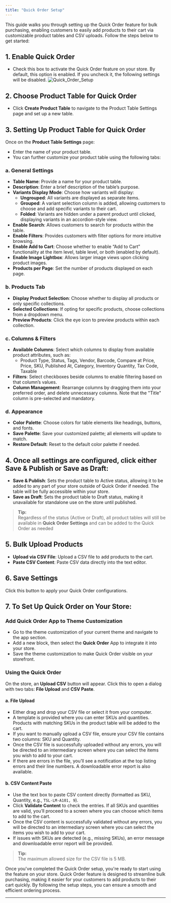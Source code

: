 ```yaml
---
title: "Quick Order Setup"
---
```


This guide walks you through setting up the Quick Order feature for bulk purchasing, enabling customers to easily add products to their cart via customizable product tables and CSV uploads. Follow the steps below to get started:

## 1. **Enable Quick Order**

- Check this box to activate the Quick Order feature on your store. By default, this option is enabled. If you uncheck it, the following settings will be disabled.
![Quick_Order_Setup](./images/.png)


## 2. **Choose Product Table for Quick Order**

- Click **Create Product Table** to navigate to the Product Table Settings page and set up a new table.

## 3. **Setting Up Product Table for Quick Order**

Once on the **Product Table Settings** page:

- Enter the name of your product table. 
- You can further customize your product table using the following tabs:

### a. **General Settings**

- **Table Name**: Provide a name for your product table.
- **Description**: Enter a brief description of the table’s purpose.
- **Variants Display Mode**: Choose how variants will display:
  - **Ungrouped**: All variants are displayed as separate items.
  - **Grouped**: A variant selection column is added, allowing customers to choose and add specific variants to their cart.
  - **Folded**: Variants are hidden under a parent product until clicked, displaying variants in an accordion-style view.
- **Enable Search**: Allows customers to search for products within the table.
- **Enable Filters**: Provides customers with filter options for more intuitive browsing.
- **Enable Add to Cart**: Choose whether to enable “Add to Cart” functionality at the item level, table level, or both (enabled by default).
- **Enable Image Lightbox**: Allows larger image views upon clicking product images.
- **Products per Page**: Set the number of products displayed on each page.

### b. **Products Tab**

- **Display Product Selection**: Choose whether to display all products or only specific collections.
- **Selected Collections**: If opting for specific products, choose collections from a dropdown menu.
- **Preview Products**: Click the eye icon to preview products within each collection.

### c. **Columns & Filters**

- **Available Columns**: Select which columns to display from available product attributes, such as:
  - Product Type, Status, Tags, Vendor, Barcode, Compare at Price, Price, SKU, Published At, Category, Inventory Quantity, Tax Code, Taxable
- **Filters**: Select checkboxes beside columns to enable filtering based on that column’s values.
- **Column Management**: Rearrange columns by dragging them into your preferred order, and delete unnecessary columns. Note that the "Title" column is pre-selected and mandatory.

### d. **Appearance**

- **Color Palette**: Choose colors for table elements like headings, buttons, and fonts.
- **Save Palette**: Save your customized palette; all elements will update to match.
- **Restore Default**: Reset to the default color palette if needed.

## 4. **Once all settings are configured, click either Save & Publish or Save as Draft:**

- **Save & Publish**: Sets the product table to Active status, allowing it to be added to any part of your store outside of Quick Order if needed. The table will be fully accessible within your store.
- **Save as Draft**: Sets the product table to Draft status, making it unavailable for standalone use on the store until published.

> **Tip:**  
> Regardless of the status (Active or Draft), all product tables will still be available in **Quick Order Settings** and can be added to the Quick Order as needed

## 5. **Bulk Upload Products**

- **Upload via CSV File**: Upload a CSV file to add products to the cart.
- **Paste CSV Content**: Paste CSV data directly into the text editor.

## 6. **Save Settings**

Click this button to apply your Quick Order configurations.

## 7. **To Set Up Quick Order on Your Store:**

### Add Quick Order App to Theme Customization

- Go to the theme customization of your current theme and navigate to the app section.
- Add a new block, then select the **Quick Order** App to integrate it into your store.
- Save the theme customization to make Quick Order visible on your storefront.

### Using the Quick Order

On the store, an **Upload CSV** button will appear. Click this to open a dialog with two tabs: **File Upload** and **CSV Paste**.

#### a. **File Upload**

- Either drag and drop your CSV file or select it from your computer.
- A template is provided where you can enter SKUs and quantities. Products with matching SKUs in the product table will be added to the cart.
- If you want to manually upload a CSV file, ensure your CSV file contains two columns: SKU and Quantity.
- Once the CSV file is successfully uploaded without any errors, you will be directed to an intermediary screen where you can select the items you wish to add to your cart.
- If there are errors in the file, you’ll see a notification at the top listing errors and their line numbers. A downloadable error report is also available.

#### b. **CSV Content Paste**

- Use the text box to paste CSV content directly (formatted as SKU, Quantity, e.g., `TSL-LM-A101, 9`).
- Click **Validate Content** to check the entries. If all SKUs and quantities are valid, you’ll proceed to a screen where you can choose which items to add to the cart.
- Once the CSV content is successfully validated without any errors, you will be directed to an intermediary screen where you can select the items you wish to add to your cart.
- If issues with SKUs are detected (e.g., missing SKUs), an error message and downloadable error report will be provided.

> **Tip:**  
> The maximum allowed size for the CSV file is 5 MB.

Once you've completed the Quick Order setup, you're ready to start using the feature on your store. Quick Order feature is designed to streamline bulk purchasing, making it easier for your customers to add products to their cart quickly. By following the setup steps, you can ensure a smooth and efficient ordering process. 

***